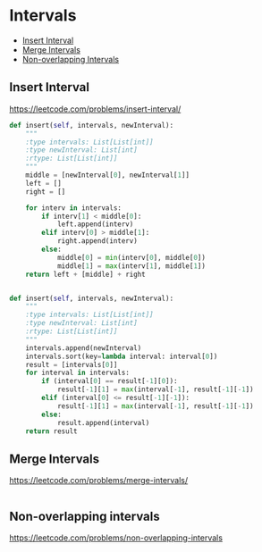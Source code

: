 # Intervals

+ [Insert Interval](#insert-interval)
+ [Merge Intervals](#merge-intervals)
+ [Non-overlapping Intervals](#non-overlapping-intervals)

## Insert Interval

https://leetcode.com/problems/insert-interval/

```python
def insert(self, intervals, newInterval):
    """
    :type intervals: List[List[int]]
    :type newInterval: List[int]
    :rtype: List[List[int]]
    """
    middle = [newInterval[0], newInterval[1]]
    left = []
    right = []

    for interv in intervals: 
        if interv[1] < middle[0]: 
            left.append(interv)
        elif interv[0] > middle[1]: 
            right.append(interv)
        else: 
            middle[0] = min(interv[0], middle[0])
            middle[1] = max(interv[1], middle[1])
    return left + [middle] + right


def insert(self, intervals, newInterval):
    """
    :type intervals: List[List[int]]
    :type newInterval: List[int]
    :rtype: List[List[int]]
    """
    intervals.append(newInterval)
    intervals.sort(key=lambda interval: interval[0])
    result = [intervals[0]]
    for interval in intervals:
        if (interval[0] == result[-1][0]):
            result[-1][1] = max(interval[-1], result[-1][-1])
        elif (interval[0] <= result[-1][-1]):
            result[-1][1] = max(interval[-1], result[-1][-1])
        else:
            result.append(interval)
    return result

```

## Merge Intervals

https://leetcode.com/problems/merge-intervals/

```python

```

## Non-overlapping intervals

https://leetcode.com/problems/non-overlapping-intervals

```python

```
